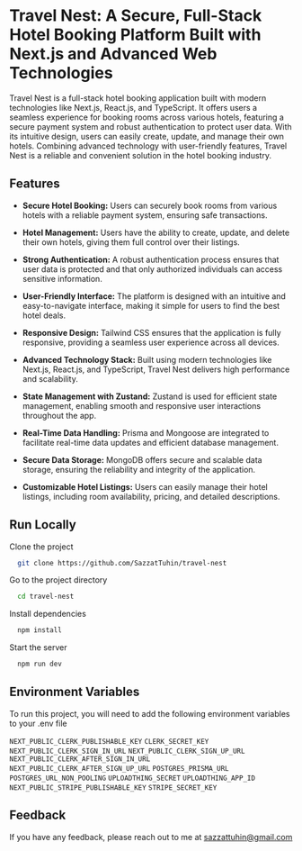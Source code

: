 # Travel Nest: A Secure, Full-Stack Hotel Booking Platform Built with Next.js and Advanced Web Technologies

Travel Nest is a full-stack hotel booking application built with modern technologies like Next.js, React.js, and TypeScript. It offers users a seamless experience for booking rooms across various hotels, featuring a secure payment system and robust authentication to protect user data. With its intuitive design, users can easily create, update, and manage their own hotels. Combining advanced technology with user-friendly features, Travel Nest is a reliable and convenient solution in the hotel booking industry.

## Features

- **Secure Hotel Booking:** Users can securely book rooms from various hotels with a reliable payment system, ensuring safe transactions.

- **Hotel Management:** Users have the ability to create, update, and delete their own hotels, giving them full control over their listings.

- **Strong Authentication:** A robust authentication process ensures that user data is protected and that only authorized individuals can access sensitive information.

- **User-Friendly Interface:** The platform is designed with an intuitive and easy-to-navigate interface, making it simple for users to find the best hotel deals.

- **Responsive Design:** Tailwind CSS ensures that the application is fully responsive, providing a seamless user experience across all devices.

- **Advanced Technology Stack:** Built using modern technologies like Next.js, React.js, and TypeScript, Travel Nest delivers high performance and scalability.

- **State Management with Zustand:** Zustand is used for efficient state management, enabling smooth and responsive user interactions throughout the app.

- **Real-Time Data Handling:** Prisma and Mongoose are integrated to facilitate real-time data updates and efficient database management.

- **Secure Data Storage:** MongoDB offers secure and scalable data storage, ensuring the reliability and integrity of the application.

- **Customizable Hotel Listings:** Users can easily manage their hotel listings, including room availability, pricing, and detailed descriptions.

## Run Locally

Clone the project

```bash
  git clone https://github.com/SazzatTuhin/travel-nest
```

Go to the project directory

```bash
  cd travel-nest
```

Install dependencies

```bash
  npm install
```

Start the server

```bash
  npm run dev
```

## Environment Variables

To run this project, you will need to add the following environment variables to your .env file

`NEXT_PUBLIC_CLERK_PUBLISHABLE_KEY`
`CLERK_SECRET_KEY`
`NEXT_PUBLIC_CLERK_SIGN_IN_URL`
`NEXT_PUBLIC_CLERK_SIGN_UP_URL`
`NEXT_PUBLIC_CLERK_AFTER_SIGN_IN_URL`
`NEXT_PUBLIC_CLERK_AFTER_SIGN_UP_URL`
`POSTGRES_PRISMA_URL`
`POSTGRES_URL_NON_POOLING`
`UPLOADTHING_SECRET`
`UPLOADTHING_APP_ID`
`NEXT_PUBLIC_STRIPE_PUBLISHABLE_KEY`
`STRIPE_SECRET_KEY`

## Feedback

If you have any feedback, please reach out to me at sazzattuhin@gmail.com
